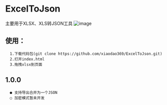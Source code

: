 # ExcelToJson
主要用于XLSX、XLS转JSON工具
![image](https://github.com/xiaodao369/ExcelToJson/image/page.jpg)
   
    
    
## 使用：
      1.下载代码包(git clone https://github.com/xiaodao369/ExcelToJson.git)
      2.打开index.html
      3.拖拽xlsx到页面

## 1.0.0
      ● 支持导出合并为一个JSON
      ○ 加密模式暂未开发
